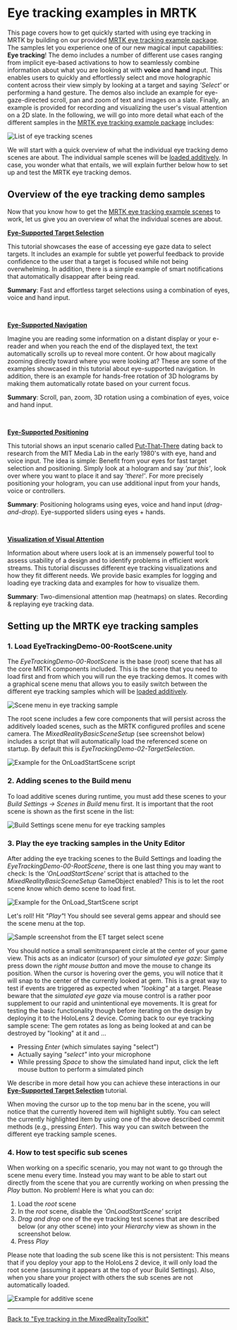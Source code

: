 # Eye tracking examples in MRTK
This page covers how to get quickly started with using eye tracking in MRTK by building on our provided [MRTK eye tracking example package](https://github.com/Microsoft/MixedRealityToolkit-Unity/tree/mrtk_release/Assets/MixedRealityToolkit.Examples/Demos/EyeTracking).
The samples let you experience one of our new magical input capabilities: **Eye tracking**! 
The demo includes a number of different use cases ranging from implicit eye-based activations to how to seamlessly combine information about what you are looking at with **voice** and **hand** input. 
This enables users to quickly and effortlessly select and move holographic content across their view simply by looking at a target and saying _'Select'_ or performing a hand gesture. 
The demos also include an example for eye-gaze-directed scroll, pan and zoom of text and images on a slate. 
Finally, an example is provided for recording and visualizing the user's visual attention on a 2D slate.
In the following, we will go into more detail what each of the different samples in the [MRTK eye tracking example package](https://github.com/Microsoft/MixedRealityToolkit-Unity/tree/mrtk_release/Assets/MixedRealityToolkit.Examples/Demos/EyeTracking) includes:

![List of eye tracking scenes](../Images/EyeTracking/mrtk_et_list_et_scenes.jpg)

We will start with a quick overview of what the individual eye tracking demo scenes are about.
The individual sample scenes will be [loaded additively](https://docs.unity3d.com/ScriptReference/SceneManagement.LoadSceneMode.Additive.html).
In case, you wonder what that entails, we will explain further below how to set up and test the MRTK eye tracking demos.

## Overview of the eye tracking demo samples
Now that you know how to get the [MRTK eye tracking example scenes](https://github.com/Microsoft/MixedRealityToolkit-Unity/tree/mrtk_release/Assets/MixedRealityToolkit.Examples/Demos/EyeTracking) to work, let us give you an overview of what the individual scenes are about. 

[**Eye-Supported Target Selection**](EyeTracking_TargetSelection.md)

This tutorial showcases the ease of accessing eye gaze data to select targets. 
It includes an example for subtle yet powerful feedback to provide confidence to the user that a target is focused while not being overwhelming.
In addition, there is a simple example of smart notifications that automatically disappear after being read. 

**Summary**: Fast and effortless target selections using a combination of eyes, voice and hand input.

<br>


[**Eye-Supported Navigation**](EyeTracking_Navigation.md)

Imagine you are reading some information on a distant display or your e-reader and when you reach the end of the displayed text, the text automatically scrolls up to reveal more content. 
Or how about magically zooming directly toward where you were looking at? 
These are some of the examples showcased in this tutorial about eye-supported navigation.
In addition, there is an example for hands-free rotation of 3D holograms by making them automatically rotate based on your current focus. 

**Summary**: Scroll, pan, zoom, 3D rotation using a combination of eyes, voice and hand input.

<br>


[**Eye-Supported Positioning**](EyeTracking_Positioning.md)

This tutorial shows an input scenario called [Put-That-There](https://youtu.be/CbIn8p4_4CQ) dating back to research from the MIT Media Lab in the early 1980's with eye, hand and voice input.
The idea is simple: Benefit from your eyes for fast target selection and positioning. 
Simply look at a hologram and say _'put this'_, look over where you want to place it and say _'there!'_. 
For more precisely positioning your hologram, you can use additional input from your hands, voice or controllers. 

**Summary**: Positioning holograms using eyes, voice and hand input (*drag-and-drop*). Eye-supported sliders using eyes + hands. 

<br>


[**Visualization of Visual Attention**](EyeTracking_Visualization.md)

Information about where users look at is an immensely powerful tool to assess usability of a design and to identify problems in efficient work streams. 
This tutorial discusses different eye tracking visualizations and how they fit different needs. 
We provide basic examples for logging and loading eye tracking data and examples for how to visualize them. 

**Summary**: Two-dimensional attention map (heatmaps) on slates. Recording & replaying eye tracking data.



## Setting up the MRTK eye tracking samples

### 1. Load EyeTrackingDemo-00-RootScene.unity
The *EyeTrackingDemo-00-RootScene* is the base (_root_) scene that has all the core MRTK components included.
This is the scene that you need to load first and from which you will run the eye tracking demos. 
It comes with a graphical scene menu that allows you to easily switch between the different eye tracking samples which will be [loaded additively](https://docs.unity3d.com/ScriptReference/SceneManagement.LoadSceneMode.Additive.html).

![Scene menu in eye tracking sample](../Images/EyeTracking/mrtk_et_scenemenu.jpg)

The root scene includes a few core components that will persist across the additively loaded scenes, such as the MRTK configured profiles and scene camera. 
The _MixedRealityBasicSceneSetup_ (see screenshot below) includes a script that will automatically load the referenced scene on startup. 
By default this is _EyeTrackingDemo-02-TargetSelection_.  

![Example for the OnLoadStartScene script](../Images/EyeTracking/mrtk_et_onloadstartscene.jpg)


### 2. Adding scenes to the Build menu
To load additive scenes during runtime, you must add these scenes to your _Build Settings -> Scenes in Build_ menu first.
It is important that the root scene is shown as the first scene in the list:

![Build Settings scene menu for eye tracking samples](../Images/EyeTracking/mrtk_et_build_settings.jpg)


### 3. Play the eye tracking samples in the Unity Editor
After adding the eye tracking scenes to the Build Settings and loading the _EyeTrackingDemo-00-RootScene_, there is one last thing you may want to check: Is the _'OnLoadStartScene'_ script that is attached to the _MixedRealityBasicSceneSetup_ GameObject enabled? This is to let the root scene know which demo scene to load first.

![Example for the OnLoad_StartScene script](../Images/EyeTracking/mrtk_et_onloadstartscene.jpg)

Let's roll! Hit _"Play"_!
You should see several gems appear and should see the scene menu at the top.

![Sample screenshot from the ET target select scene](../Images/EyeTracking/mrtk_et_targetselect.png)

You should notice a small semitransparent circle at the center of your game view. 
This acts as an indicator (cursor) of your _simulated eye gaze_: 
Simply press down the _right mouse button_ and move the mouse to change its position. 
When the cursor is hovering over the gems, you will notice that it will snap to the center of the currently looked at gem. 
This is a great way to test if events are triggered as expected when _"looking"_ at a target. 
Please beware that the _simulated eye gaze_ via mouse control is a rather poor supplement to our rapid and unintentional eye movements. 
It is great for testing the basic functionality though before iterating on the design by deploying it to the HoloLens 2 device.
Coming back to our eye tracking sample scene: The gem rotates as long as being looked at and can be destroyed by "looking" at it and ...
- Pressing _Enter_ (which simulates saying "select")
- Actually saying _"select"_ into your microphone
- While pressing _Space_ to show the simulated hand input, click the left mouse button to perform a simulated pinch

We describe in more detail how you can achieve these interactions in our [**Eye-Supported Target Selection**](EyeTracking_TargetSelection.md) tutorial.

When moving the cursor up to the top menu bar in the scene, you will notice that the currently hovered item will highlight subtly. 
You can select the currently highlighted item by using one of the above described commit methods (e.g., pressing _Enter_).
This way you can switch between the different eye tracking sample scenes.

### 4. How to test specific sub scenes
When working on a specific scenario, you may not want to go through the scene menu every time.
Instead you may want to be able to start out directly from the scene that you are currently working on when pressing the _Play_ button. 
No problem! Here is what you can do:
1. Load the _root_ scene
2. In the _root_ scene, disable the _'OnLoadStartScene'_ script 
3. _Drag and drop_ one of the eye tracking test scenes that are described below (or any other scene) into your _Hierarchy_ view as shown in the screenshot below. 
4. Press _Play_

Please note that loading the sub scene like this is not persistent: 
This means that if you deploy your app to the HoloLens 2 device, it will only load the root scene (assuming it appears at the top of your Build Settings). 
Also, when you share your project with others the sub scenes are not automatically loaded. 

![Example for additive scene](../Images/EyeTracking/mrtk_et_additivescene.jpg)




---
[Back to "Eye tracking in the MixedRealityToolkit"](EyeTracking_Main.md)
